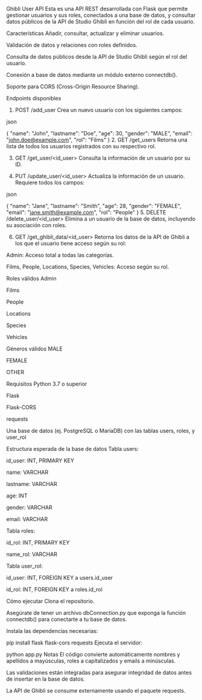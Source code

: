 Ghibli User API
Esta es una API REST desarrollada con Flask que permite gestionar usuarios y sus roles, conectados a una base de datos, y consultar datos públicos de la API de Studio Ghibli en función del rol de cada usuario.

Características
Añadir, consultar, actualizar y eliminar usuarios.

Validación de datos y relaciones con roles definidos.

Consulta de datos públicos desde la API de Studio Ghibli según el rol del usuario.

Conexión a base de datos mediante un módulo externo connectdb().

Soporte para CORS (Cross-Origin Resource Sharing).

Endpoints disponibles
1. POST /add_user
Crea un nuevo usuario con los siguientes campos:

json

{
  "name": "John",
  "lastname": "Doe",
  "age": 30,
  "gender": "MALE",
  "email": "john.doe@example.com",
  "rol": "Films"
}
2. GET /get_users
Retorna una lista de todos los usuarios registrados con su respectivo rol.

3. GET /get_user/<id_user>
Consulta la información de un usuario por su ID.

4. PUT /update_user/<id_user>
Actualiza la información de un usuario. Requiere todos los campos:

json

{
  "name": "Jane",
  "lastname": "Smith",
  "age": 28,
  "gender": "FEMALE",
  "email": "jane.smith@example.com",
  "rol": "People"
}
5. DELETE /delete_user/<id_user>
Elimina a un usuario de la base de datos, incluyendo su asociación con roles.

6. GET /get_ghibli_data/<id_user>
Retorna los datos de la API de Ghibli a los que el usuario tiene acceso según su rol:

Admin: Acceso total a todas las categorías.

Films, People, Locations, Species, Vehicles: Acceso según su rol.

Roles válidos
Admin

Films

People

Locations

Species

Vehicles

Géneros válidos
MALE

FEMALE

OTHER

Requisitos
Python 3.7 o superior

Flask

Flask-CORS

requests

Una base de datos (ej. PostgreSQL o MariaDB) con las tablas users, roles, y user_rol

Estructura esperada de la base de datos
Tabla users:

id_user: INT, PRIMARY KEY

name: VARCHAR

lastname: VARCHAR

age: INT

gender: VARCHAR

email: VARCHAR

Tabla roles:

id_rol: INT, PRIMARY KEY

name_rol: VARCHAR

Tabla user_rol:

id_user: INT, FOREIGN KEY a users.id_user

id_rol: INT, FOREIGN KEY a roles.id_rol

Cómo ejecutar
Clona el repositorio.

Asegúrate de tener un archivo dbConnection.py que exponga la función connectdb() para conectarte a tu base de datos.

Instala las dependencias necesarias:

pip install flask flask-cors requests
Ejecuta el servidor:

python app.py
Notas
El código convierte automáticamente nombres y apellidos a mayúsculas, roles a capitalizados y emails a minúsculas.

Las validaciones están integradas para asegurar integridad de datos antes de insertar en la base de datos.

La API de Ghibli se consume externamente usando el paquete requests.
